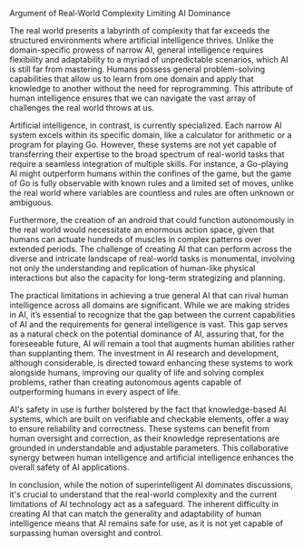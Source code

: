 Argument of Real-World Complexity Limiting AI Dominance

The real world presents a labyrinth of complexity that far exceeds the structured environments where artificial intelligence thrives. Unlike the domain-specific prowess of narrow AI, general intelligence requires flexibility and adaptability to a myriad of unpredictable scenarios, which AI is still far from mastering. Humans possess general problem-solving capabilities that allow us to learn from one domain and apply that knowledge to another without the need for reprogramming. This attribute of human intelligence ensures that we can navigate the vast array of challenges the real world throws at us.

Artificial intelligence, in contrast, is currently specialized. Each narrow AI system excels within its specific domain, like a calculator for arithmetic or a program for playing Go. However, these systems are not yet capable of transferring their expertise to the broad spectrum of real-world tasks that require a seamless integration of multiple skills. For instance, a Go-playing AI might outperform humans within the confines of the game, but the game of Go is fully observable with known rules and a limited set of moves, unlike the real world where variables are countless and rules are often unknown or ambiguous.

Furthermore, the creation of an android that could function autonomously in the real world would necessitate an enormous action space, given that humans can actuate hundreds of muscles in complex patterns over extended periods. The challenge of creating AI that can perform across the diverse and intricate landscape of real-world tasks is monumental, involving not only the understanding and replication of human-like physical interactions but also the capacity for long-term strategizing and planning.

The practical limitations in achieving a true general AI that can rival human intelligence across all domains are significant. While we are making strides in AI, it’s essential to recognize that the gap between the current capabilities of AI and the requirements for general intelligence is vast. This gap serves as a natural check on the potential dominance of AI, assuring that, for the foreseeable future, AI will remain a tool that augments human abilities rather than supplanting them. The investment in AI research and development, although considerable, is directed toward enhancing these systems to work alongside humans, improving our quality of life and solving complex problems, rather than creating autonomous agents capable of outperforming humans in every aspect of life.

AI's safety in use is further bolstered by the fact that knowledge-based AI systems, which are built on verifiable and checkable elements, offer a way to ensure reliability and correctness. These systems can benefit from human oversight and correction, as their knowledge representations are grounded in understandable and adjustable parameters. This collaborative synergy between human intelligence and artificial intelligence enhances the overall safety of AI applications.

In conclusion, while the notion of superintelligent AI dominates discussions, it's crucial to understand that the real-world complexity and the current limitations of AI technology act as a safeguard. The inherent difficulty in creating AI that can match the generality and adaptability of human intelligence means that AI remains safe for use, as it is not yet capable of surpassing human oversight and control.